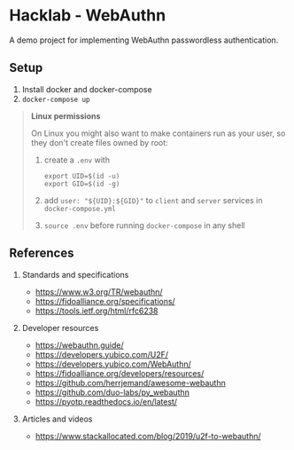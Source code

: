 # Hacklab - WebAuthn

A demo project for implementing WebAuthn passwordless authentication.

## Setup

1. Install docker and docker-compose
2. `docker-compose up`

> **Linux permissions**
>
> On Linux you might also want to make containers run as your user, so they don't create files owned by root:
>
> 1. create a `.env` with
>
>     ```
>     export UID=$(id -u)
>     export GID=$(id -g)
>     ```
>
> 2. add `user: "${UID}:${GID}"` to `client` and `server` services in `docker-compose.yml`
> 3. `source .env` before running `docker-compose` in any shell

## References

1. Standards and specifications

    - https://www.w3.org/TR/webauthn/
    - https://fidoalliance.org/specifications/
    - https://tools.ietf.org/html/rfc6238

2. Developer resources

    - https://webauthn.guide/
    - https://developers.yubico.com/U2F/
    - https://developers.yubico.com/WebAuthn/
    - https://fidoalliance.org/developers/resources/
    - https://github.com/herrjemand/awesome-webauthn
    - https://github.com/duo-labs/py_webauthn
    - https://pyotp.readthedocs.io/en/latest/

3. Articles and videos

    - https://www.stackallocated.com/blog/2019/u2f-to-webauthn/
